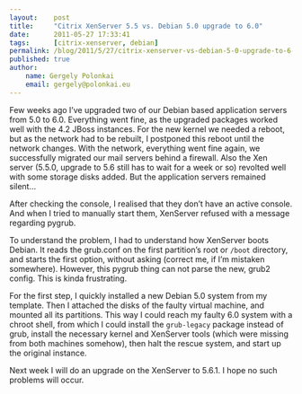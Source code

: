 ```yaml
---
layout:    post
title:     "Citrix XenServer 5.5 vs. Debian 5.0 upgrade to 6.0"
date:      2011-05-27 17:33:41
tags:      [citrix-xenserver, debian]
permalink: /blog/2011/5/27/citrix-xenserver-vs-debian-5-0-upgrade-to-6-0
published: true
author:
    name: Gergely Polonkai
    email: gergely@polonkai.eu
---
```


Few weeks ago I’ve upgraded two of our Debian based application servers from
5.0 to 6.0. Everything went fine, as the upgraded packages worked well with
the 4.2 JBoss instances. For the new kernel we needed a reboot, but as the
network had to be rebuilt, I postponed this reboot until the network changes.
With the network, everything went fine again, we successfully migrated our
mail servers behind a firewall. Also the Xen server (5.5.0, upgrade to 5.6
still has to wait for a week or so) revolted well with some storage disks
added. But the application servers remained silent…

After checking the console, I realised that they don’t have an active console.
And when I tried to manually start them, XenServer refused with a message
regarding pygrub.

To understand the problem, I had to understand how XenServer boots Debian. It
reads the grub.conf on the first partition’s root or `/boot` directory, and
starts the first option, without asking (correct me, if I’m mistaken
somewhere). However, this pygrub thing can not parse the new, grub2 config.
This is kinda frustrating.

For the first step, I quickly installed a new Debian 5.0 system from my
template. Then I attached the disks of the faulty virtual machine, and mounted
all its partitions. This way I could reach my faulty 6.0 system with a chroot
shell, from which I could install the `grub-legacy` package instead of grub,
install the necessary kernel and XenServer tools (which were missing from both
machines somehow), then halt the rescue system, and start up the original
instance.

Next week I will do an upgrade on the XenServer to 5.6.1. I hope no such
problems will occur.
